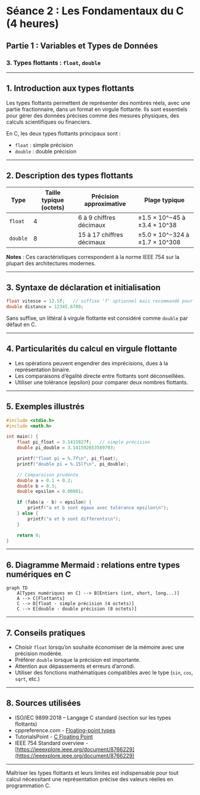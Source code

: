# Séance 2 : Les Fondamentaux du C (4 heures)

## Partie 1 : Variables et Types de Données

### 3. Types flottants : `float`, `double`

---

## 1. Introduction aux types flottants

Les types flottants permettent de représenter des nombres réels, avec une partie fractionnaire, dans un format en virgule flottante. Ils sont essentiels pour gérer des données précises comme des mesures physiques, des calculs scientifiques ou financiers.

En C, les deux types flottants principaux sont :

- `float` : simple précision
- `double` : double précision

---

## 2. Description des types flottants

| Type    | Taille typique (octets) | Précision approximative      | Plage typique                     |
|---------|-------------------------|-----------------------------|----------------------------------|
| `float` | 4                       | 6 à 9 chiffres décimaux      | ±1.5 × 10^−45 à ±3.4 × 10^38     |
| `double`| 8                       | 15 à 17 chiffres décimaux    | ±5.0 × 10^−324 à ±1.7 × 10^308   |

**Notes** : Ces caractéristiques correspondent à la norme IEEE 754 sur la plupart des architectures modernes.

---

## 3. Syntaxe de déclaration et initialisation

```c
float vitesse = 12.5f;   // suffixe 'f' optionnel mais recommandé pour float
double distance = 12345.6789;
```

Sans suffixe, un littéral à virgule flottante est considéré comme `double` par défaut en C.

---

## 4. Particularités du calcul en virgule flottante

- Les opérations peuvent engendrer des imprécisions, dues à la représentation binaire.
- Les comparaisons d’égalité directe entre flottants sont déconseillées.
- Utiliser une tolérance (epsilon) pour comparer deux nombres flottants.

---

## 5. Exemples illustrés

```c
#include <stdio.h>
#include <math.h>

int main() {
    float pi_float = 3.1415927f;   // simple précision
    double pi_double = 3.141592653589793;

    printf("float pi = %.7f\n", pi_float);
    printf("double pi = %.15lf\n", pi_double);

    // Comparaison prudente
    double a = 0.1 + 0.2;
    double b = 0.3;
    double epsilon = 0.00001;

    if (fabs(a - b) < epsilon) {
        printf("a et b sont égaux avec tolérance epsilon\n");
    } else {
        printf("a et b sont différents\n");
    }

    return 0;
}
```

---

## 6. Diagramme Mermaid : relations entre types numériques en C

```mermaid
graph TD
    A[Types numériques en C] --> B[Entiers (int, short, long...)]
    A --> C[Flottants]
    C --> D[float - simple précision (4 octets)]
    C --> E[double - double précision (8 octets)]
```

---

## 7. Conseils pratiques

- Choisir `float` lorsqu’on souhaite économiser de la mémoire avec une précision modérée.
- Préférer `double` lorsque la précision est importante.
- Attention aux dépassements et erreurs d’arrondi.
- Utiliser des fonctions mathématiques compatibles avec le type (`sin`, `cos`, `sqrt`, etc.)

---

## 8. Sources utilisées

- ISO/IEC 9899:2018 – Langage C standard (section sur les types flottants)  
- cppreference.com - [Floating-point types](https://en.cppreference.com/w/c/language/floating)  
- TutorialsPoint - [C Floating Point](https://www.tutorialspoint.com/cprogramming/c_floating_point.htm)  
- IEEE 754 Standard overview - [https://ieeexplore.ieee.org/document/8766229](https://ieeexplore.ieee.org/document/8766229)  

---

Maîtriser les types flottants et leurs limites est indispensable pour tout calcul nécessitant une représentation précise des valeurs réelles en programmation C.